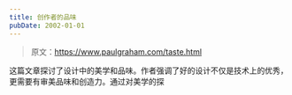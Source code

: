 ```yaml
---
title: 创作者的品味
pubDate: 2002-01-01
---
```


> 原文：https://www.paulgraham.com/taste.html 

            
这篇文章探讨了设计中的美学和品味。作者强调了好的设计不仅是技术上的优秀，更需要有审美品味和创造力。通过对美学的探